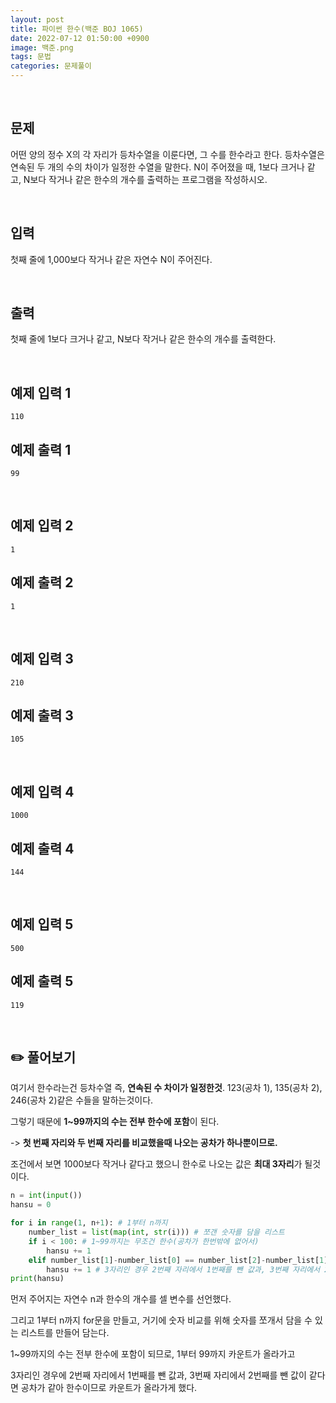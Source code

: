 ```yaml
---
layout: post
title: 파이썬 한수(백준 BOJ 1065) 
date: 2022-07-12 01:50:00 +0900
image: 백준.png
tags: 문법
categories: 문제풀이
---
```


<br>

## 문제

어떤 양의 정수 X의 각 자리가 등차수열을 이룬다면, 그 수를 한수라고 한다. 등차수열은 연속된 두 개의 수의 차이가 일정한 수열을 말한다. N이 주어졌을 때, 1보다 크거나 같고, N보다 작거나 같은 한수의 개수를 출력하는 프로그램을 작성하시오. 

<br>

## 입력

첫째 줄에 1,000보다 작거나 같은 자연수 N이 주어진다.

<br>

## 출력

첫째 줄에 1보다 크거나 같고, N보다 작거나 같은 한수의 개수를 출력한다.

<br>

## 예제 입력 1

```
110
```

## 예제 출력 1

```
99
```

<br>

## 예제 입력 2

```
1
```

## 예제 출력 2

```
1
```

<br>

## 예제 입력 3

```
210
```

## 예제 출력 3

```
105
```

<br>

## 예제 입력 4

```
1000
```

## 예제 출력 4 

```
144
```

<br>

## 예제 입력 5

```
500
```

## 예제 출력 5

```
119
```

<br>



## ✏️ 풀어보기 

여기서 한수라는건 등차수열 즉, **연속된 수 차이가 일정한것**. 123(공차 1), 135(공차 2), 246(공차 2)같은 수들을 말하는것이다.

그렇기 때문에 **1~99까지의 수는 전부 한수에 포함**이 된다.

 -> **첫 번째 자리와 두 번째 자리를 비교했을때 나오는 공차가 하나뿐이므로.**

조건에서 보면 1000보다 작거나 같다고 했으니 한수로 나오는 값은 **최대 3자리**가 될것이다.

``` python
n = int(input())
hansu = 0

for i in range(1, n+1): # 1부터 n까지
    number_list = list(map(int, str(i))) # 쪼갠 숫자를 담을 리스트
    if i < 100: # 1~99까지는 무조건 한수(공차가 한번밖에 없어서)
        hansu += 1 
    elif number_list[1]-number_list[0] == number_list[2]-number_list[1]: 
        hansu += 1 # 3자리인 경우 2번째 자리에서 1번째를 뺀 값과, 3번째 자리에서 2번째를 뺀 값이 같다면? 공차가 같으므로 한수  
print(hansu)
```

먼저 주어지는 자연수 n과 한수의 개수를 셀 변수를 선언했다.

그리고 1부터 n까지 for문을 만들고, 거기에 숫자 비교를 위해 숫자를 쪼개서 담을 수 있는 리스트를 만들어 담는다.

1~99까지의 수는 전부 한수에 포함이 되므로, 1부터 99까지 카운트가 올라가고 

3자리인 경우에 2번째 자리에서 1번째를 뺀 값과, 3번째 자리에서 2번째를 뺀 값이 같다면 공차가 같아 한수이므로 카운트가 올라가게 했다.

  
